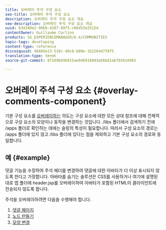 ```yaml
---
title: 오버레이 주석 구성 요소
seo-title: 오버레이 주석 구성 요소
description: 오버레이 주석 구성 요소 개요
seo-description: 오버레이 주석 구성 요소 개요
uuid: 634240e2-99bb-4107-89f5-c66d53e2515d
contentOwner: Guillaume Carlino
products: SG_EXPERIENCEMANAGER/6.4/COMMUNITIES
topic-tags: developing
content-type: reference
discoiquuid: 4849da13-518c-40c8-b80e-1b2264d7f8f5
translation-type: tm+mt
source-git-commit: 8f169bb9b015ae94b9160d3ebbbd1abf85610465

---
```



# 오버레이 주석 구성 요소 {#overlay-comments-component}

기본 구성 요소를 [오버레이하는](client-customize.md#overlays) 의도는 구성 요소에 대한 모든 상대 참조에 대해 전체적으로 구성 요소의 모양이나 동작을 변경하는 것입니다. /libs 폴더에서 검색하기 전에 /apps 폴더로 확인하는 데에는 슬링의 특성이 필요합니다. 따라서 구성 요소의 경로는 /apps 폴더에 있지 않고 /libs 폴더에 있다는 점을 제외하고 기본 구성 요소의 경로와 동일합니다.

## 예 {#example}

댓글 기능을 수정하여 주석 헤더를 변경하여 댓글에 대한 아바타가 더 이상 표시되지 않도록 한다고 가정합니다. 아바타를 숨기는 솔루션은 CSS를 사용하거나 여기에 설명된 대로 앱 폴더에 header.jsp를 오버레이하여 아바타가 포함된 HTML이 클라이언트에 전송되지 않도록 합니다.

주석을 오버레이하려면 다음을 수행해야 합니다.

1. [댓글 페이지](overlay-create-comments-page.md)
1. [노드 만들기](overlay-create-nodes.md)
1. [모양 변경](overlay-alter-appearance.md)

